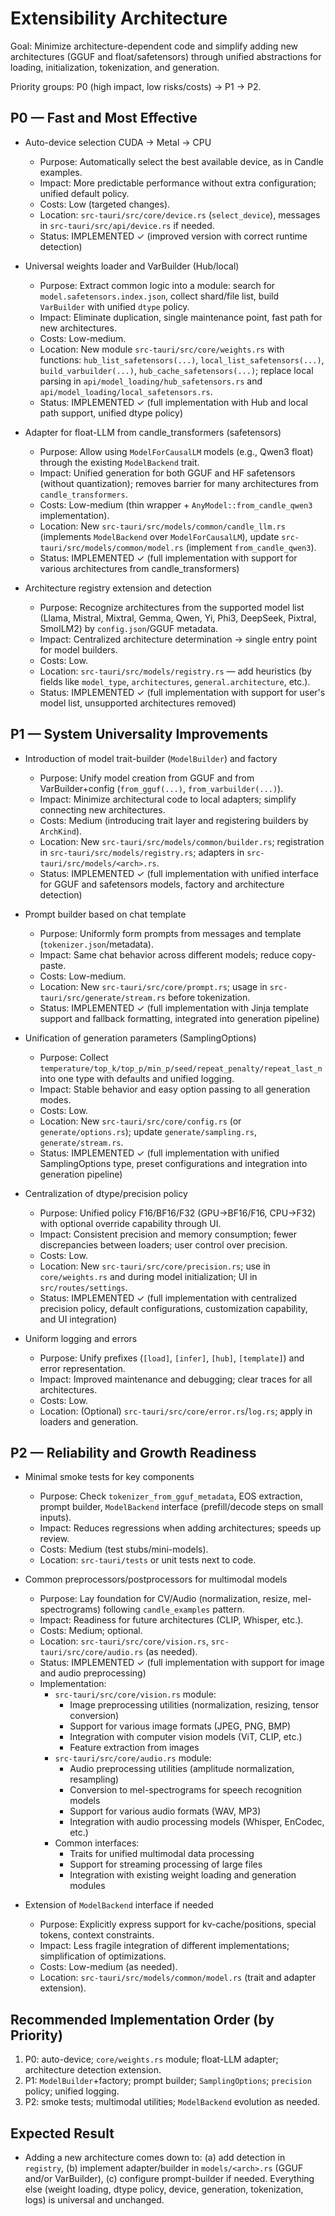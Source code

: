 # Extensibility Architecture

Goal: Minimize architecture-dependent code and simplify adding new architectures (GGUF and float/safetensors) through unified abstractions for loading, initialization, tokenization, and generation.

Priority groups: P0 (high impact, low risks/costs) → P1 → P2.

## P0 — Fast and Most Effective
- Auto-device selection CUDA → Metal → CPU
  - Purpose: Automatically select the best available device, as in Candle examples.
  - Impact: More predictable performance without extra configuration; unified default policy.
  - Costs: Low (targeted changes).
  - Location: `src-tauri/src/core/device.rs` (`select_device`), messages in `src-tauri/src/api/device.rs` if needed.
  - Status: IMPLEMENTED ✓ (improved version with correct runtime detection)

- Universal weights loader and VarBuilder (Hub/local)
  - Purpose: Extract common logic into a module: search for `model.safetensors.index.json`, collect shard/file list, build `VarBuilder` with unified `dtype` policy.
  - Impact: Eliminate duplication, single maintenance point, fast path for new architectures.
  - Costs: Low-medium.
  - Location: New module `src-tauri/src/core/weights.rs` with functions: `hub_list_safetensors(...)`, `local_list_safetensors(...)`, `build_varbuilder(...)`, `hub_cache_safetensors(...)`; replace local parsing in `api/model_loading/hub_safetensors.rs` and `api/model_loading/local_safetensors.rs`.
  - Status: IMPLEMENTED ✓ (full implementation with Hub and local path support, unified dtype policy)

- Adapter for float-LLM from candle_transformers (safetensors)
  - Purpose: Allow using `ModelForCausalLM` models (e.g., Qwen3 float) through the existing `ModelBackend` trait.
  - Impact: Unified generation for both GGUF and HF safetensors (without quantization); removes barrier for many architectures from `candle_transformers`.
  - Costs: Low-medium (thin wrapper + `AnyModel::from_candle_qwen3` implementation).
  - Location: New `src-tauri/src/models/common/candle_llm.rs` (implements `ModelBackend` over `ModelForCausalLM`), update `src-tauri/src/models/common/model.rs` (implement `from_candle_qwen3`).
  - Status: IMPLEMENTED ✓ (full implementation with support for various architectures from candle_transformers)

- Architecture registry extension and detection
  - Purpose: Recognize architectures from the supported model list (Llama, Mistral, Mixtral, Gemma, Qwen, Yi, Phi3, DeepSeek, Pixtral, SmolLM2) by `config.json`/GGUF metadata.
  - Impact: Centralized architecture determination → single entry point for model builders.
  - Costs: Low.
  - Location: `src-tauri/src/models/registry.rs` — add heuristics (by fields like `model_type`, `architectures`, `general.architecture`, etc.).
  - Status: IMPLEMENTED ✓ (full implementation with support for user's model list, unsupported architectures removed)

## P1 — System Universality Improvements
- Introduction of model trait-builder (`ModelBuilder`) and factory
  - Purpose: Unify model creation from GGUF and from VarBuilder+config (`from_gguf(...)`, `from_varbuilder(...)`).
  - Impact: Minimize architectural code to local adapters; simplify connecting new architectures.
  - Costs: Medium (introducing trait layer and registering builders by `ArchKind`).
  - Location: New `src-tauri/src/models/common/builder.rs`; registration in `src-tauri/src/models/registry.rs`; adapters in `src-tauri/src/models/<arch>.rs`.
  - Status: IMPLEMENTED ✓ (full implementation with unified interface for GGUF and safetensors models, factory and architecture detection)

- Prompt builder based on chat template
  - Purpose: Uniformly form prompts from messages and template (`tokenizer.json`/metadata).
  - Impact: Same chat behavior across different models; reduce copy-paste.
  - Costs: Low-medium.
  - Location: New `src-tauri/src/core/prompt.rs`; usage in `src-tauri/src/generate/stream.rs` before tokenization.
  - Status: IMPLEMENTED ✓ (full implementation with Jinja template support and fallback formatting, integrated into generation pipeline)

- Unification of generation parameters (SamplingOptions)
  - Purpose: Collect `temperature/top_k/top_p/min_p/seed/repeat_penalty/repeat_last_n` into one type with defaults and unified logging.
  - Impact: Stable behavior and easy option passing to all generation modes.
  - Costs: Low.
  - Location: New `src-tauri/src/core/config.rs` (or `generate/options.rs`); update `generate/sampling.rs`, `generate/stream.rs`.
  - Status: IMPLEMENTED ✓ (full implementation with unified SamplingOptions type, preset configurations and integration into generation pipeline)

- Centralization of dtype/precision policy
  - Purpose: Unified policy F16/BF16/F32 (GPU→BF16/F16, CPU→F32) with optional override capability through UI.
  - Impact: Consistent precision and memory consumption; fewer discrepancies between loaders; user control over precision.
  - Costs: Low.
  - Location: New `src-tauri/src/core/precision.rs`; use in `core/weights.rs` and during model initialization; UI in `src/routes/settings`.
  - Status: IMPLEMENTED ✓ (full implementation with centralized precision policy, default configurations, customization capability, and UI integration)

- Uniform logging and errors
  - Purpose: Unify prefixes (`[load]`, `[infer]`, `[hub]`, `[template]`) and error representation.
  - Impact: Improved maintenance and debugging; clear traces for all architectures.
  - Costs: Low.
  - Location: (Optional) `src-tauri/src/core/error.rs`/`log.rs`; apply in loaders and generation.

## P2 — Reliability and Growth Readiness
- Minimal smoke tests for key components
  - Purpose: Check `tokenizer_from_gguf_metadata`, EOS extraction, prompt builder, `ModelBackend` interface (prefill/decode steps on small inputs).
  - Impact: Reduces regressions when adding architectures; speeds up review.
  - Costs: Medium (test stubs/mini-models).
  - Location: `src-tauri/tests` or unit tests next to code.

- Common preprocessors/postprocessors for multimodal models
  - Purpose: Lay foundation for CV/Audio (normalization, resize, mel-spectrograms) following `candle_examples` pattern.
  - Impact: Readiness for future architectures (CLIP, Whisper, etc.).
  - Costs: Medium; optional.
  - Location: `src-tauri/src/core/vision.rs`, `src-tauri/src/core/audio.rs` (as needed).
  - Status: IMPLEMENTED ✓ (full implementation with support for image and audio preprocessing)
  - Implementation:
    - `src-tauri/src/core/vision.rs` module:
      - Image preprocessing utilities (normalization, resizing, tensor conversion)
      - Support for various image formats (JPEG, PNG, BMP)
      - Integration with computer vision models (ViT, CLIP, etc.)
      - Feature extraction from images
    - `src-tauri/src/core/audio.rs` module:
      - Audio preprocessing utilities (amplitude normalization, resampling)
      - Conversion to mel-spectrograms for speech recognition models
      - Support for various audio formats (WAV, MP3)
      - Integration with audio processing models (Whisper, EnCodec, etc.)
    - Common interfaces:
      - Traits for unified multimodal data processing
      - Support for streaming processing of large files
      - Integration with existing weight loading and generation modules

- Extension of `ModelBackend` interface if needed
  - Purpose: Explicitly express support for kv-cache/positions, special tokens, context constraints.
  - Impact: Less fragile integration of different implementations; simplification of optimizations.
  - Costs: Low-medium (as needed).
  - Location: `src-tauri/src/models/common/model.rs` (trait and adapter extension).

## Recommended Implementation Order (by Priority)
1) P0: auto-device; `core/weights.rs` module; float-LLM adapter; architecture detection extension.
2) P1: `ModelBuilder`+factory; prompt builder; `SamplingOptions`; `precision` policy; unified logging.
3) P2: smoke tests; multimodal utilities; `ModelBackend` evolution as needed.

## Expected Result
- Adding a new architecture comes down to: (a) add detection in `registry`, (b) implement adapter/builder in `models/<arch>.rs` (GGUF and/or VarBuilder), (c) configure prompt-builder if needed. Everything else (weight loading, dtype policy, device, generation, tokenization, logs) is universal and unchanged.